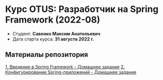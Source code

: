 # Курс OTUS: Разработчик на Spring Framework (2022-08)

- Студент: **Савенко Максим Анатольевич**
- Дата старта курса: **31 августа 2022 г.**

## Материалы репозитория

[1. Введение в Spring Framework - Домашнее задание](lesson-1/hometask-quiz/)
[2. Конфигурирование Spring-приложений - Домашнее задание](lesson-2/hometask-quiz/)